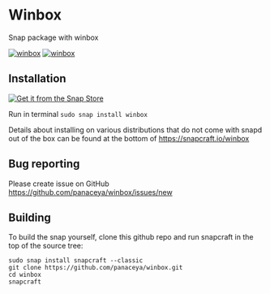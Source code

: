Winbox
======

Snap package with winbox

[![winbox](https://snapcraft.io/winbox/badge.svg)](https://snapcraft.io/winbox) [![winbox](https://snapcraft.io/winbox/trending.svg?name=0)](https://snapcraft.io/winbox)


Installation
------------

[![Get it from the Snap Store](https://snapcraft.io/static/images/badges/en/snap-store-black.svg)](https://snapcraft.io/winbox)

Run in terminal `sudo snap install winbox`

Details about installing on various distributions that do not come with snapd out of the box can be found at the bottom of https://snapcraft.io/winbox

Bug reporting
-------------

Please create issue on GitHub https://github.com/panaceya/winbox/issues/new

Building
--------

To build the snap yourself, clone this github repo and run snapcraft in the top of the source tree:

```
sudo snap install snapcraft --classic
git clone https://github.com/panaceya/winbox.git
cd winbox
snapcraft
```
